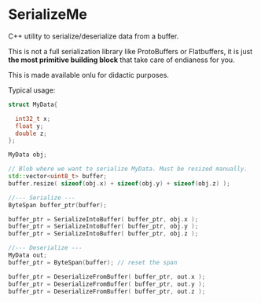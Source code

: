 # SerializeMe

C++ utility to serialize/deserialize data from a buffer.

This is not a full serialization library like ProtoBuffers or Flatbuffers, it is just **the most primitive
building block** that take care of endianess for you.

This is made available onlu for didactic purposes.

Typical usage:

```c++
struct MyData{

  int32_t x;
  float y;
  double z;
};

MyData obj;

// Blob where we want to serialize MyData. Must be resized manually.
std::vector<uint8_t> buffer;
buffer.resize( sizeof(obj.x) + sizeof(obj.y) + sizeof(obj.z) );

//--- Serialize ---
ByteSpan buffer_ptr(buffer);

buffer_ptr = SerializeIntoBuffer( buffer_ptr, obj.x );
buffer_ptr = SerializeIntoBuffer( buffer_ptr, obj.y );
buffer_ptr = SerializeIntoBuffer( buffer_ptr, obj.z );

//--- Deserialize ---
MyData out;
buffer_ptr = ByteSpan(buffer); // reset the span

buffer_ptr = DeserializeFromBuffer( buffer_ptr, out.x );
buffer_ptr = DeserializeFromBuffer( buffer_ptr, out.y );
buffer_ptr = DeserializeFromBuffer( buffer_ptr, out.z );

